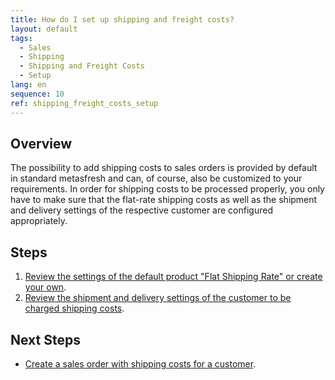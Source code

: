 ```yaml
---
title: How do I set up shipping and freight costs?
layout: default
tags:
  - Sales
  - Shipping
  - Shipping and Freight Costs
  - Setup
lang: en
sequence: 10
ref: shipping_freight_costs_setup
---
```


## Overview
The possibility to add shipping costs to sales orders is provided by default in standard metasfresh and can, of course, also be customized to your requirements. In order for shipping costs to be processed properly, you only have to make sure that the flat-rate shipping costs as well as the shipment and delivery settings of the respective customer are configured appropriately.

## Steps
1. [Review the settings of the default product "Flat Shipping Rate" or create your own](Add_product_shipping_costs).
1. [Review the shipment and delivery settings of the customer to be charged shipping costs](Setup_bpartner_shipping_costs).

## Next Steps
- [Create a sales order with shipping costs for a customer](Sales_order_shipping_costs).
